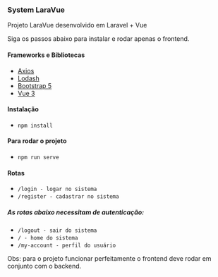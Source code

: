 ### System LaraVue

Projeto LaraVue desenvolvido em Laravel + Vue

Siga os passos abaixo para instalar e rodar apenas o frontend.

#### Frameworks e Bibliotecas

-   <a href="https://axios-http.com/ptbr/docs/intro" target="_blank">Axios</a>
-   <a href="https://lodash.com/" target="_blank">Lodash</a>
-   <a href="https://getbootstrap.com/" target="_blank">Bootstrap 5</a>
-   <a href="https://vuejs.org/" target="_blank">Vue 3</a>

#### Instalação

-   `npm install`

#### Para rodar o projeto

-   `npm run serve`

#### Rotas

-   `/login - logar no sistema`
-   `/register - cadastrar no sistema`

##### As rotas abaixo necessitam de autenticação:

-   `/logout - sair do sistema`
-   `/ - home do sistema`
-   `/my-account - perfil do usuário`

Obs: para o projeto funcionar perfeitamente o frontend deve rodar em conjunto com o backend.
